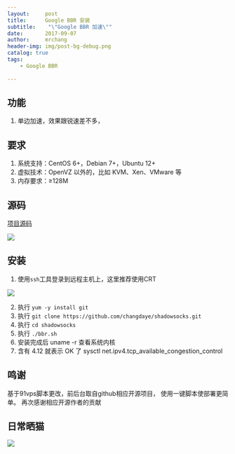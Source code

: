 ```yaml
---
layout:     post
title:      Google BBR 安装
subtitle:    "\"Google BBR 加速\""
date:       2017-09-07
author:     mrchang
header-img: img/post-bg-debug.png
catalog: true
tags:
    - Google BBR
   
---
```


## 功能
1. 单边加速，效果跟锐速差不多，

## 要求

1. 系统支持：CentOS 6+，Debian 7+，Ubuntu 12+
2. 虚拟技术：OpenVZ 以外的，比如 KVM、Xen、VMware 等
3. 内存要求：≥128M

## 源码

[项目源码](https://github.com/changdaye/shadowsocks)

![](https://ww4.sinaimg.cn/large/a15b4afegy1fjatmtrclkj21k20w411i)

## 安装

 1. 使用`ssh`工具登录到远程主机上，这里推荐使用CRT
 
 ![](https://ww4.sinaimg.cn/large/a15b4afegy1fjau5zr1lbj211o0l6n0r)
 
 2. 执行 `yum -y install git `
 3. 执行 `git clone https://github.com/changdaye/shadowsocks.git `
 4. 执行 `cd shadowsocks`
 5. 执行 `./bbr.sh`
 6. 安装完成后 uname -r 查看系统内核
 7. 含有 4.12 就表示 OK 了 sysctl net.ipv4.tcp_available_congestion_control 
 
 
## 鸣谢
 
 基于91vps脚本更改，前后台取自github相应开源项目，
 使用一键脚本使部署更简单。
 再次感谢相应开源作者的贡献
 
 
## 日常晒猫

![](http://ovwa7dn9w.bkt.clouddn.com/17-9-9/51527777.jpg)
